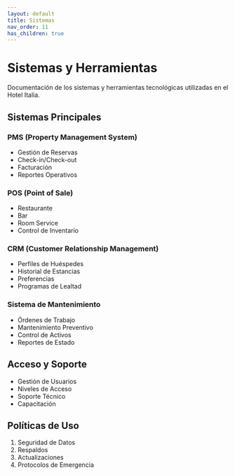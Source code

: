 ```yaml
---
layout: default
title: Sistemas
nav_order: 11
has_children: true
---
```


# Sistemas y Herramientas

Documentación de los sistemas y herramientas tecnológicas utilizadas en el Hotel Italia.

## Sistemas Principales

### PMS (Property Management System)
- Gestión de Reservas
- Check-in/Check-out
- Facturación
- Reportes Operativos

### POS (Point of Sale)
- Restaurante
- Bar
- Room Service
- Control de Inventario

### CRM (Customer Relationship Management)
- Perfiles de Huéspedes
- Historial de Estancias
- Preferencias
- Programas de Lealtad

### Sistema de Mantenimiento
- Órdenes de Trabajo
- Mantenimiento Preventivo
- Control de Activos
- Reportes de Estado

## Acceso y Soporte

- Gestión de Usuarios
- Niveles de Acceso
- Soporte Técnico
- Capacitación

## Políticas de Uso

1. Seguridad de Datos
2. Respaldos
3. Actualizaciones
4. Protocolos de Emergencia